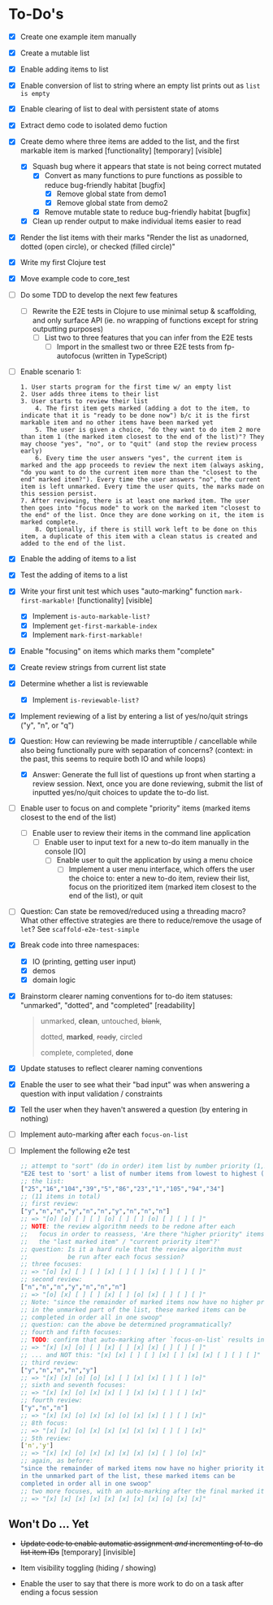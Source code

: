 # To-Do's

- [x] Create one example item manually

- [x] Create a mutable list

- [x] Enable adding items to list

- [x] Enable conversion of list to string where an empty list prints out as `list is empty`

- [x] Enable clearing of list to deal with persistent state of atoms

- [x] Extract demo code to isolated demo fuction 

- [x] Create demo where three items are added to the list, and the first markable item is marked [functionality] [temporary] [visible]
    - [x] Squash bug where it appears that state is not being correct mutated
        - [x] Convert as many functions to pure functions as possible to reduce bug-friendly habitat [bugfix]
            - [x] Remove global state from demo1
            - [x] Remove global state from demo2
        - [x] Remove mutable state to reduce bug-friendly habitat [bugfix]
    - [x] Clean up render output to make individual items easier to read
    
- [x] Render the list items with their marks "Render the list as unadorned, dotted (open circle), or checked (filled circle)"

- [x] Write my first Clojure test

- [x] Move example code to core_test

- [ ] Do some TDD to develop the next few features
    - [ ] Rewrite the E2E tests in Clojure to use minimal setup & scaffolding, and only surface API (ie. no wrapping of functions except for string outputting purposes)
        - [ ] List two to three features that you can infer from the E2E tests
            - [ ] Import in the smallest two or three E2E tests from fp-autofocus (written in TypeScript)

- [ ] Enable scenario 1:
    ```
    1. User starts program for the first time w/ an empty list
    2. User adds three items to their list
    3. User starts to review their list
        4. The first item gets marked (adding a dot to the item, to indicate that it is "ready to be done now") b/c it is the first markable item and no other items have been marked yet
        5. The user is given a choice, "do they want to do item 2 more than item 1 (the marked item closest to the end of the list)"? They may choose "yes", "no", or to "quit" (and stop the review process early)
        6. Every time the user answers "yes", the current item is marked and the app proceeds to review the next item (always asking, "do you want to do the current item more than the "closest to the end" marked item?"). Every time the user answers "no", the current item is left unmarked. Every time the user quits, the marks made on this session persist.
    7. After reviewing, there is at least one marked item. The user then goes into "focus mode" to work on the marked item "closest to the end" of the list. Once they are done working on it, the item is marked complete.
        8. Optionally, if there is still work left to be done on this item, a duplicate of this item with a clean status is created and added to the end of the list.
    
    ```

- [x] Enable the adding of items to a list

- [x] Test the adding of items to a list

- [x] Write your first unit test which uses "auto-marking" function `mark-first-markable!` [functionality] [visible]

    - [x] Implement `is-auto-markable-list?`
    - [x] Implement `get-first-markable-index`
    - [x] Implement `mark-first-markable!`

- [x] Enable "focusing" on items which marks them "complete"

- [x] Create review strings from current list state

- [x] Determine whether a list is reviewable

    - [x] Implement `is-reviewable-list?`

- [x] Implement reviewing of a list by entering a list of yes/no/quit strings ("y", "n", or "q")

- [x] Question: How can reviewing be made interruptible / cancellable while also being functionally pure with separation of concerns? (context: in the past, this seems to require both IO and while loops)

    - [x] Answer: Generate the full list of questions up front when starting a review session. Next, once you are done reviewing, submit the list of inputted yes/no/quit choices to update the to-do list.

- [ ] Enable user to focus on and complete "priority" items (marked items closest to the end of the list)

    - [ ] Enable user to review their items in the command line application
        - [ ] Enable user to input text for a new to-do item manually in the console [IO]
            - [ ] Enable user to quit the application by using a menu choice
                - [ ] Implement a user menu interface, which offers the user the choice to: enter a new to-do item, review their list, focus on the prioritized item (marked item closest to the end of the list), or quit

- [ ] Question: Can state be removed/reduced using a threading macro? What other effective strategies are there to reduce/remove the usage of `let`? See `scaffold-e2e-test-simple`

- [x] Break code into three namespaces:

    - [x] IO (printing, getting user input)
    - [x] demos
    - [x] domain logic

- [x] Brainstorm clearer naming conventions for to-do item statuses: "unmarked", "dotted", and "completed" [readability]

    > unmarked, **clean**, untouched, ~~blank~~, 
    >
    > dotted, **marked**, ~~ready~~, circled
    >
    > complete, completed, **done**

- [x] Update statuses to reflect clearer naming conventions

- [x] Enable the user to see what their "bad input" was when answering a question with input validation / constraints

- [x] Tell the user when they haven't answered a question (by entering in nothing)

- [ ] Implement auto-marking after each `focus-on-list`

- [ ] Implement the following e2e test
    ```clojure
    ;; attempt to "sort" (do in order) item list by number priority (1,2,3...N)
    "E2E test to 'sort' a list of number items from lowest to highest (1,2,3...)"
    ;; the list:
    ["25","16","104","39","5","86","23","1","105","94","34"]
    ;; (11 items in total)
    ;; first review:
    ["y","n","n","y","n","n","y","n","n","n"]
    ;; => "[o] [o] [ ] [ ] [o] [ ] [ ] [o] [ ] [ ] [ ]"
    ;; NOTE: the review algorithm needs to be redone after each
	;;   focus in order to reassess, 'Are there "higher priority" items after
	;;   the "last marked item" / "current priority item"?'
    ;; question: Is it a hard rule that the review algorithm must 
    ;;           be run after each focus session? 
    ;; three focuses:
    ;; => "[o] [x] [ ] [ ] [x] [ ] [ ] [x] [ ] [ ] [ ]"
    ;; second review:
    ["n","n","n","y","n","n","n"]
    ;; => "[o] [x] [ ] [ ] [x] [ ] [o] [x] [ ] [ ] [ ]"
    ;; Note: "since the remainder of marked items now have no higher priority items
    ;; in the unmarked part of the list, these marked items can be
	;; completed in order all in one swoop"
    ;; question: can the above be determined programmatically?
    ;; fourth and fifth focuses:
    ;; TODO: confirm that auto-marking after `focus-on-list` results in this...
    ;; => "[x] [x] [o] [ ] [x] [ ] [x] [x] [ ] [ ] [ ]"
    ;; ... and NOT this: "[x] [x] [ ] [ ] [x] [ ] [x] [x] [ ] [ ] [ ]"
    ;; third review: 
    ["y","n","n","n","y"]
    ;; => "[x] [x] [o] [o] [x] [ ] [x] [x] [ ] [ ] [o]"
    ;; sixth and seventh focuses:
    ;; => "[x] [x] [o] [x] [x] [ ] [x] [x] [ ] [ ] [x]"
    ;; fourth review:
    ["y","n","n"]
    ;; => "[x] [x] [o] [x] [x] [o] [x] [x] [ ] [ ] [x]"
    ;; 8th focus:
    ;; => "[x] [x] [o] [x] [x] [x] [x] [x] [ ] [ ] [x]"
    ;; 5th review:
    ['n','y']
    ;; => "[x] [x] [o] [x] [x] [x] [x] [x] [ ] [o] [x]"
    ;; again, as before:
    "since the remainder of marked items now have no higher priority items
	in the unmarked part of the list, these marked items can be
	completed in order all in one swoop"
    ;; two more focuses, with an auto-marking after the final marked item is marked done:
    ;; => "[x] [x] [x] [x] [x] [x] [x] [x] [o] [x] [x]"
    ```

## Won't Do ... Yet

- ~~Update code to enable automatic assignment *and* incrementing of to-do list item IDs~~ [temporary] [invisible]

- Item visibility toggling (hiding / showing)

- Enable the user to say that there is more work to do on a task after ending a focus session